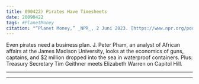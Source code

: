 ```yaml
---
title: 090422) Pirates Have Timesheets
date: 20090422
tags: #PlanetMoney
citation: "“Planet Money,” _NPR_, 2 Juni 2023. [https://www.npr.org/podcasts/510289/planet-money](https://www.npr.org/podcasts/510289/planet-money) (diakses 4 Juni 2023)."
---
```


Even pirates need a business plan. J. Peter Pham, an analyst of African affairs at the James Madison University, looks at the economics of guns, captains, and $2 million dropped into the sea in waterproof containers. Plus: Treasury Secretary Tim Geithner meets Elizabeth Warren on Capitol Hill.

----



----

